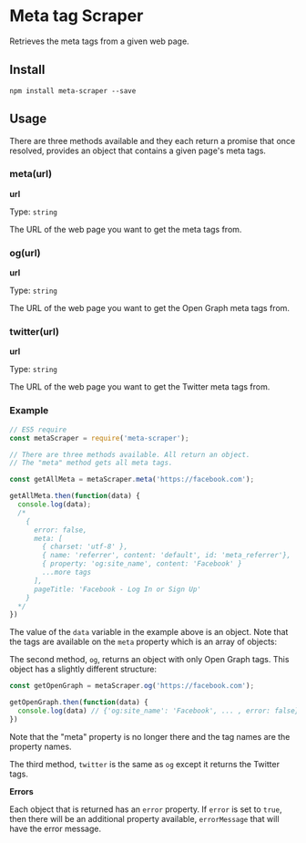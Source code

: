 # Meta tag Scraper
Retrieves the meta tags from a given web page.

## Install
```shell
npm install meta-scraper --save
```

## Usage
There are three methods available and they each return a promise that once resolved, provides an object that contains a given page's meta tags.

### meta(url)

**url**

Type: `string`

The URL of the web page you want to get the meta tags from.

### og(url)

**url**

Type: `string`

The URL of the web page you want to get the Open Graph meta tags from.

### twitter(url)

**url**

Type: `string`

The URL of the web page you want to get the Twitter meta tags from.

### Example
```javascript
// ES5 require
const metaScraper = require('meta-scraper');

// There are three methods available. All return an object. 
// The "meta" method gets all meta tags.

const getAllMeta = metaScraper.meta('https://facebook.com');

getAllMeta.then(function(data) {
  console.log(data);
  /*
    { 
      error: false,
      meta: [ 
        { charset: 'utf-8' },
        { name: 'referrer', content: 'default', id: 'meta_referrer'},
        { property: 'og:site_name', content: 'Facebook' }
        ...more tags
      ],
      pageTitle: 'Facebook - Log In or Sign Up'
    }
  */
})
```
The value of the `data` variable in the example above is an object. Note that the tags are available on the `meta` property which is an array of objects:

The second method, `og`, returns an object with only Open Graph tags. This object has a slightly different structure:
```javascript
const getOpenGraph = metaScraper.og('https://facebook.com');

getOpenGraph.then(function(data) {
  console.log(data) // {'og:site_name': 'Facebook', ... , error: false}
})
```
Note that the "meta" property is no longer there and the tag names are the property names.

The third method, `twitter` is the same as `og` except it returns the Twitter tags.

**Errors**

Each object that is returned has an `error` property. If `error` is set to `true`, then there will be an additional property available, `errorMessage` that will have the error message.

